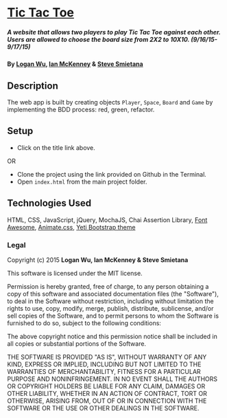 # [Tic Tac Toe](http://newtictactoe.github.io/)

##### A website that allows two players to play Tic Tac Toe against each other. Users are allowed to choose the board size from 2X2 to 10X10. (9/16/15-9/17/15)

#### By [Logan Wu](https://github.com/loganwuu), [Ian McKenney](https://github.com/IanMcKe) & [Steve Smietana](https://github.com/SSmietana)

## Description

The web app is built by creating objects ```Player```, ```Space```, ```Board``` and ```Game``` by implementing the BDD process: red, green, refactor.

## Setup

* Click on the title link above.

OR

* Clone the project using the link provided on Github in the Terminal.
* Open ```index.html``` from the main project folder.

## Technologies Used

HTML, CSS, JavaScript, jQuery, MochaJS, Chai Assertion Library, [Font Awesome](https://fortawesome.github.io/Font-Awesome/icons/), [Animate.css](https://daneden.github.io/animate.css/), [Yeti Bootstrap theme](https://bootswatch.com/yeti/)

### Legal

Copyright (c) 2015 **Logan Wu, Ian McKenney & Steve Smietana**

This software is licensed under the MIT license.

Permission is hereby granted, free of charge, to any person obtaining a copy
of this software and associated documentation files (the "Software"), to deal
in the Software without restriction, including without limitation the rights
to use, copy, modify, merge, publish, distribute, sublicense, and/or sell
copies of the Software, and to permit persons to whom the Software is
furnished to do so, subject to the following conditions:

The above copyright notice and this permission notice shall be included in
all copies or substantial portions of the Software.

THE SOFTWARE IS PROVIDED "AS IS", WITHOUT WARRANTY OF ANY KIND, EXPRESS OR
IMPLIED, INCLUDING BUT NOT LIMITED TO THE WARRANTIES OF MERCHANTABILITY,
FITNESS FOR A PARTICULAR PURPOSE AND NONINFRINGEMENT. IN NO EVENT SHALL THE
AUTHORS OR COPYRIGHT HOLDERS BE LIABLE FOR ANY CLAIM, DAMAGES OR OTHER
LIABILITY, WHETHER IN AN ACTION OF CONTRACT, TORT OR OTHERWISE, ARISING FROM,
OUT OF OR IN CONNECTION WITH THE SOFTWARE OR THE USE OR OTHER DEALINGS IN
THE SOFTWARE.

